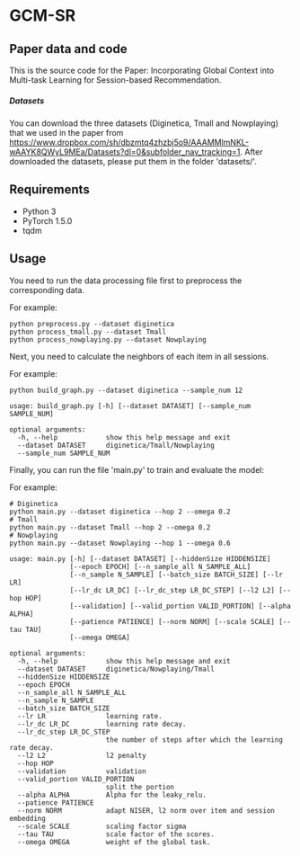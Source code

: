 # GCM-SR



## Paper data and code

This is the source code for the Paper: Incorporating Global Context into Multi-task Learning for Session-based Recommendation.

##### Datasets

You can download the three datasets (Diginetica, Tmall and Nowplaying) that we used in the paper from https://www.dropbox.com/sh/dbzmtq4zhzbj5o9/AAAMMlmNKL-wAAYK8QWyL9MEa/Datasets?dl=0&subfolder_nav_tracking=1. After downloaded the datasets, please put them in the folder 'datasets/'.



## Requirements

- Python 3
- PyTorch 1.5.0
- tqdm



## Usage

You need to run the data processing file first to preprocess the corresponding data.

For example: 

```
python preprocess.py --dataset diginetica
python process_tmall.py --dataset Tmall
python process_nowplaying.py --dataset Nowplaying
```



Next, you need to calculate the neighbors of each item in all sessions.

For example:

```
python build_graph.py --dataset diginetica --sample_num 12

usage: build_graph.py [-h] [--dataset DATASET] [--sample_num SAMPLE_NUM]

optional arguments:
  -h, --help            show this help message and exit
  --dataset DATASET     diginetica/Tmall/Nowplaying
  --sample_num SAMPLE_NUM
```



Finally, you can run the file 'main.py' to train and evaluate the model:

For example: 

```
# Diginetica
python main.py --dataset diginetica --hop 2 --omega 0.2
# Tmall
python main.py --dataset Tmall --hop 2 --omega 0.2
# Nowplaying
python main.py --dataset Nowplaying --hop 1 --omega 0.6

usage: main.py [-h] [--dataset DATASET] [--hiddenSize HIDDENSIZE]
               [--epoch EPOCH] [--n_sample_all N_SAMPLE_ALL]
               [--n_sample N_SAMPLE] [--batch_size BATCH_SIZE] [--lr LR]
               [--lr_dc LR_DC] [--lr_dc_step LR_DC_STEP] [--l2 L2] [--hop HOP]
               [--validation] [--valid_portion VALID_PORTION] [--alpha ALPHA]
               [--patience PATIENCE] [--norm NORM] [--scale SCALE] [--tau TAU]
               [--omega OMEGA]

optional arguments:
  -h, --help            show this help message and exit
  --dataset DATASET     diginetica/Nowplaying/Tmall
  --hiddenSize HIDDENSIZE
  --epoch EPOCH
  --n_sample_all N_SAMPLE_ALL
  --n_sample N_SAMPLE
  --batch_size BATCH_SIZE
  --lr LR               learning rate.
  --lr_dc LR_DC         learning rate decay.
  --lr_dc_step LR_DC_STEP
                        the number of steps after which the learning rate decay.
  --l2 L2               l2 penalty
  --hop HOP
  --validation          validation
  --valid_portion VALID_PORTION
                        split the portion
  --alpha ALPHA         Alpha for the leaky_relu.
  --patience PATIENCE
  --norm NORM           adapt NISER, l2 norm over item and session embedding
  --scale SCALE         scaling factor sigma
  --tau TAU             scale factor of the scores.
  --omega OMEGA         weight of the global task.
```

